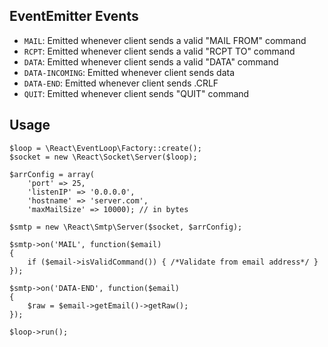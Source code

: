 ## EventEmitter Events

* `MAIL`: Emitted whenever client sends a valid "MAIL FROM" command
* `RCPT`: Emitted whenever client sends a valid "RCPT TO" command
* `DATA`: Emitted whenever client sends a valid "DATA" command
* `DATA-INCOMING`: Emitted whenever client sends data
* `DATA-END`: Emitted whenever client sends .CRLF
* `QUIT`: Emitted whenever client sends "QUIT" command

## Usage

    $loop = \React\EventLoop\Factory::create();
    $socket = new \React\Socket\Server($loop);

    $arrConfig = array(
        'port' => 25,
        'listenIP' => '0.0.0.0',
        'hostname' => 'server.com',
        'maxMailSize' => 10000); // in bytes

    $smtp = new \React\Smtp\Server($socket, $arrConfig);

    $smtp->on('MAIL', function($email)
    {
        if ($email->isValidCommand()) { /*Validate from email address*/ }
    });

    $smtp->on('DATA-END', function($email)
    {
        $raw = $email->getEmail()->getRaw();
    });

    $loop->run();